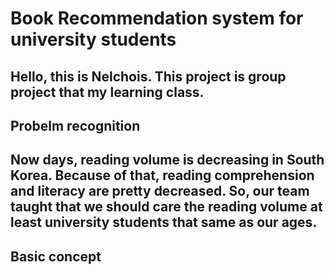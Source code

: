 # Book Recommendation system for university students 

Hello, this is Nelchois.
This project is group project that my learning class.
---
## Probelm recognition
Now days, reading volume is decreasing in South Korea. 
Because of that, reading comprehension and literacy are pretty decreased. 
So, our team taught that we should care the reading volume at least university students that same as our ages.
---
## Basic concept
